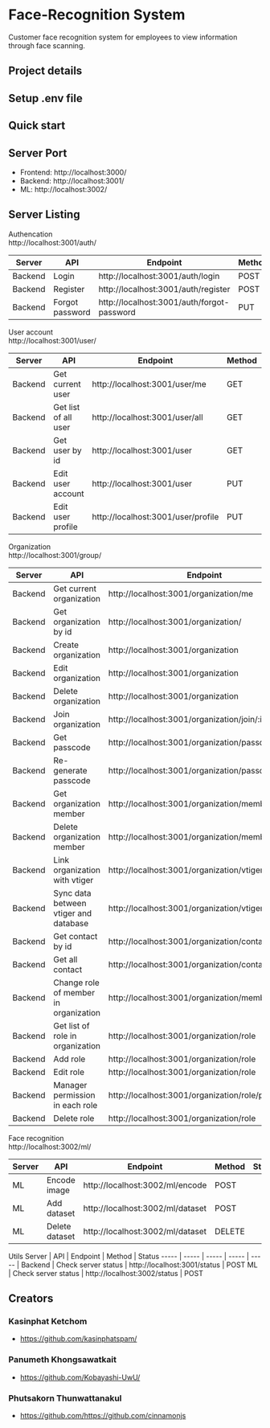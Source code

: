 # Face-Recognition System
Customer face recognition system for employees to view information through face scanning.

## Project details

## Setup .env file

## Quick start

## Server Port
* Frontend: http://localhost:3000/
* Backend:  http://localhost:3001/
* ML:       http://localhost:3002/

## Server Listing
Authencation\
http://localhost:3001/auth/

Server | API | Endpoint | Method | Status
----- | ----- | ----- | ----- | ----- |
Backend | Login | http://localhost:3001/auth/login | POST
Backend | Register | http://localhost:3001/auth/register | POST
Backend | Forgot password | http://localhost:3001/auth/forgot-password | PUT

User account\
http://localhost:3001/user/

Server | API | Endpoint | Method | Status
----- | ----- | ----- | ----- | ----- |
Backend | Get current user | http://localhost:3001/user/me | GET
Backend | Get list of all user | http://localhost:3001/user/all | GET
Backend | Get user by id | http://localhost:3001/user | GET
Backend | Edit user account | http://localhost:3001/user | PUT
Backend | Edit user profile | http://localhost:3001/user/profile | PUT

Organization\
http://localhost:3001/group/

Server | API | Endpoint | Method | Status
----- | ----- | ----- | ----- | ----- |
Backend | Get current organization | http://localhost:3001/organization/me | GET
Backend | Get organization by id | http://localhost:3001/organization/ | GET
Backend | Create organization | http://localhost:3001/organization | POST
Backend | Edit organization | http://localhost:3001/organization | PUT
Backend | Delete organization | http://localhost:3001/organization | DELETE
Backend | Join organization | http://localhost:3001/organization/join/:id | POST
Backend | Get passcode | http://localhost:3001/organization/passcode | GET
Backend | Re-generate passcode | http://localhost:3001/organization/passcode | PUT
Backend | Get organization member | http://localhost:3001/organization/member | GET
Backend | Delete organization member | http://localhost:3001/organization/member | DELETE
Backend | Link organization with vtiger | http://localhost:3001/organization/vtiger | PUT
Backend | Sync data between vtiger and database | http://localhost:3001/organization/vtiger | POST
Backend | Get contact by id | http://localhost:3001/organization/contact | GET
Backend | Get all contact | http://localhost:3001/organization/contact/all | GET
Backend | Change role of member in organization | http://localhost:3001/organization/member/role | PUT
Backend | Get list of role in organization | http://localhost:3001/organization/role | GET
Backend | Add role | http://localhost:3001/organization/role | POST
Backend | Edit role | http://localhost:3001/organization/role | PUT
Backend | Manager permission in each role | http://localhost:3001/organization/role/permission | PUT
Backend | Delete role | http://localhost:3001/organization/role | DELETE

Face recognition\
http://localhost:3002/ml/

Server | API | Endpoint | Method | Status
----- | ----- | ----- | ----- | ----- |
ML | Encode image | http://localhost:3002/ml/encode | POST
ML | Add dataset | http://localhost:3002/ml/dataset | POST
ML | Delete dataset | http://localhost:3002/ml/dataset | DELETE

Utils
Server | API | Endpoint | Method | Status
----- | ----- | ----- | ----- | ----- |
Backend | Check server status | http://localhost:3001/status | POST
ML | Check server status | http://localhost:3002/status | POST

## Creators
### Kasinphat Ketchom
* https://github.com/kasinphatspam/
### Panumeth Khongsawatkait
* https://github.com/Kobayashi-UwU/
### Phutsakorn Thunwattanakul
* https://github.com/https://github.com/cinnamonjs
